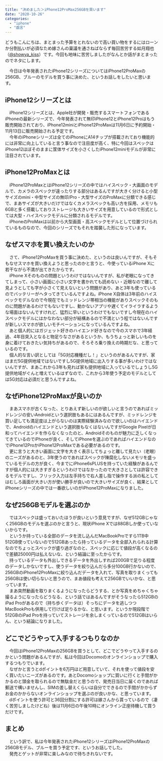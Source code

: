 ```yaml
---
title: "決めました＞iPhone12ProMax256GBを買います"
date: "2020-10-26"
categories: 
  - "iphone"
  - "戯言"
---
```


どうもこんにちは、まとまった予算をとれないので高い買い物をするにはローンか分割払いが必須なため嫁さんの稟議を通さねばならず毎回苦労する如月翔也（[@showya\_kiss](http://twitter.com/showya_kiss)）です。今回も地味に苦労しましたがなんとか話がまとまったのでネタにします。  
  
　今日は今年発表されたiPhone12シリーズについてはiPhone12ProMaxの256GB、ブルーのモデルを買う事に決めた、というお話しをしたいと思います。  

## iPhone12シリーズとは

　iPhone12シリーズとは、Apple社が開発・販売するスマートフォンであるiPhoneの最新シリーズで、今年発表されて無印iPhone12とiPhone12Proはもう販売開始されており、iPhone12miniとiPhone12ProMaxは11月6日に予約開始・11月13日に販売開始される予定です。  
　今年のiPhoneシリーズは全てのiPhoneにA14チップが搭載されており機能的には非常に向上していると言う事なので注目度が高く、特に今回はスペックはiPhone12ほぼそのままに筐体サイズを小さくしたiPhone12miniモデルが非常に注目されています。  

## iPhone12ProMaxとは

　iPhone12ProMaxとはiPhone12シリーズの中ではハイスペック・大画面のモデルで、カメラのスペックが違ったりする部分はあるんですが大きく分けると小型サイズのmini・中型サイズの無印/Pro・大型サイズのProMaxに分類できる感じで、まあサイズが大きいだけではなくカメラスペックも高い方を採用、メモリも6GBと多く搭載しておりストレージも大きいサイズを用意しているので形式としては大型・ハイスペックモデルに分類されるモデルです。  
　iPhoneのProMaxは以前から大型画面・高スペックモデルとして位置づけられているものなので、今回のシリーズでもそれを踏襲した形になっています。  

## なぜスマホを買い換えたいのか

　さて、iPhone12ProMaxを買う事に決めた、というのは良いんですが、そもそもなせスマホを買い換えようと思ったのかと言うと、今使っているiPhone Xに若干ながら不満が出てきたからです。  
　iPhone Xそのものの問題というわけではないんですが、私が老眼になってきてしまって、小さい画面に小さい文字を書かれても読めない・近眼なので離して見ようとしても字が小さくて見えないという問題があり、あと3年も使っているのでバッテリーがヘタってきているんですよね。iPhone X自体は3年前のハイスペックモデルなので今現在でもミッドレンジ帯相当の機能がありスペックそのものに問題があるわけでもないですし、動かないアプリや遅くてイライラするような場面はないんですけれど、猛烈に早いというわけでもないですし今現在のハイスペックモデルにはかなわない部分が結構あるので不満という程ではないんですが新しいスマホが欲しいモチベーションになっているんですよね。  
　あと個人的にはガジェット好きのハイエンド好きなので今のスマホで3年経過、4年目突入となると物足りなさがあるというか、もうちょっと新しいものを身に着けておきたい気持ちがあるので、そろそろ乗り換えの時期だな、と思っているのです。  
　個人的な言い訳としては「5G対応機種だし！」というのがあるんですが、家はまだ5G提供地域ではないですし5G提供地域に出入りする事が多いわけではないんですが、まあこれから3年も見れば家も提供地域に入っているでしょうし5G提供地域がぐんと増えているはずなので、これから3年使う予定のモデルとしては5G対応は必須だと思うんですよね。  

## なぜiPhone12ProMaxが良いのか

　まあスマホが古くなった、とりあえず新しいのが欲しいと言うのであればミッドレンジの安いAndroidという選択肢もあるにはあるんですが、ミッドレンジを買い足しても満足度は上がらないのは実際経験済みなので欲しいのはハイエンドで、Androidのハイエンドという選択肢もなくはないんですがGoogle Pixelが日和ってハイエンドを作らなくなったのと、Androidそのものが魅力に乏しくなってきているのでiPhoneが良く、そしてiPhoneを選ぶのであればハイエンドなのでiPhone12ProかiPhone12ProMaxである必要があるのです。  
　更に言うと大きい画面に文字を大きく表示してちょっと離して見たい（老眼）のニーズがあるのと、3年使うのであればスペックが陳腐化しないメモリを盛っているモデルの方が良く、今までにiPhone6sPLUSを持っていた経験があるんですが個人的には大きすぎるというわけではなかったので大きさとしては許容できるモデルですし、フリック入力は左手持ちで右人差し指で操作する派の私としてはむしろ画面が大きい方が使い勝手が良いので大きいサイズが良く、結果としてiPhoneシリーズの中では一番欲しいのがiPhone12ProMaxになりました。  

## なぜ256GBモデルを選ぶのか

　ではスペックは盛っておいたほうが良いという意見ですが、なぜ512GBじゃなく256GBのモデルを選ぶのかと言うと、現状iPhone Xでは88GBしか使っていないからです。  
　というか持っている全部のデータを流し込んだMacBookProですら1TB中512GB使っていないので512GBあったら持っているデータを全部入れられる計算なのでちょっとスペックが盛り過ぎなのと、スペックに応じて値段が高くなるので差額25000円は払えないな、という結論に至ったからです。  
　持っているデータも外出しできるデータを外出しすれば200GBで足りる程度のデータしかないですし、使うデータを絞り込んだら多分100GB行かないので、256GBのiPhone12ProMaxに絞り込んだデータを入れて、写真を取りまくっても256GBは使い切らないと思うので、まあ値段も考えて256GBでいいかな、と思っています。  
　まあ突然動画を取りまくるようになったらどうする、とか写真をめちゃくちゃ撮るようになったらどうなる、という話ではあるんですがそうなったら512GBのiPad Proがあるので（持ち歩くデータは）そっちにデータを逃しつつMacBookProも併用して行けば足りるかな、と思います。というか現段階で512GBのiPad Proを持っていてストレージを余しまくっているので512GBはいらん、という結論になりました。  

## どこでどうやって入手するつもりなのか

　今回はiPhone12ProMaxの256GBを買うとして、どこでどうやって入手するのかという問題があるんですが、私は今回はDocomoのオンラインショップで購入するつもりでいます。  
　なぜかと言うとdポイントを6万円ほど用意していて、それを使って値段を安く買いたいニーズがあるのです。あとDocomoショップに買いに行くと手間がかかるのと頭金を取られるので無駄金だと思うので、発売日当日に届くのであれば郵送で構いませんし、SIMの差し替えくらいは自分でできるので手間がかからずお金のかからないオンラインショップを選ぶのが良いかな、と思っています。  
　dポイントを使う許可と36回分割にする許可は嫁さんから貰っているので（凄く苦労しましたけどね）後は11月6日の午後10時にオンライン正座待機して買うだけです。  

## まとめ

　という訳で、私は今年発表されたiPhone12シリーズはiPhone12ProMaxの256GBモデル、ブルーを買う予定です、というお話しでした。  
　発売とゲットが非常に楽しみなので待ちきれないです。
